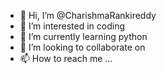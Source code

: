 - 👋 Hi, I’m @CharishmaRankireddy
- 👀 I’m interested in coding
- 🌱 I’m currently learning python
- 💞️ I’m looking to collaborate on 
- 📫 How to reach me ...

<!---
CharishmaRankireddy/CharishmaRankireddy is a ✨ special ✨ repository because its `README.md` (this file) appears on your GitHub profile.
You can click the Preview link to take a look at your changes.
--->
